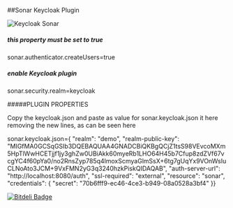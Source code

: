 ##Sonar Keycloak Plugin

 ![Keycloak Sonar](https://raw.githubusercontent.com/mnadeem/sonar-keycloak/master/sonar-keycloak.png)

##### this property must be set to true
sonar.authenticator.createUsers=true

##### enable Keycloak plugin
sonar.security.realm=keycloak

#####PLUGIN PROPERTIES

Copy the keycloak.json and paste as value for sonar.keycloak.json it here removing the new lines, as can be seen here

sonar.keycloak.json={  "realm": "demo",  "realm-public-key": "MIGfMA0GCSqGSIb3DQEBAQUAA4GNADCBiQKBgQCjZ1tsS98VEvcoMXm5HpTlWwHCETjjf1jy3ghZw0UBiAkk60myeRb1LHO64H45b7Cfup8zdZVf67vcgYC4f60pYa0/no2RnsZyp785q4lmoxScmyaGlmSsX+6tg7gUqYx9VOnWsIuCLNoAto3JCM+9VxFMN2yG3q3240hzkPiskQIDAQAB",  "auth-server-url": "http://localhost:8080/auth",  "ssl-required": "external",  "resource": "sonar",  "credentials": {    "secret": "70b6fff9-ec46-4ce3-b949-08a0528a3bf4"  }}

[![Bitdeli Badge](https://d2weczhvl823v0.cloudfront.net/mnadeem/sonar-keycloak/trend.png)](https://bitdeli.com/free "Bitdeli Badge")
